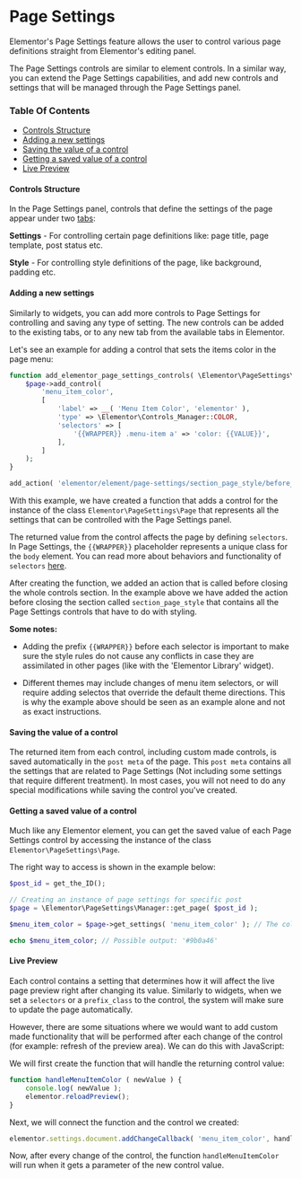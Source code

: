 # Page Settings

Elementor's Page Settings feature allows the user to control various page definitions straight from Elementor's editing panel.

The Page Settings controls are similar to element controls. In a similar way, you can extend the Page Settings capabilities, and add new controls and settings that will be managed through the Page Settings panel.

### Table Of Contents

* [Controls Structure](#controls-structure)
* [Adding a new settings](#adding-a-new-settings)
* [Saving the value of a control](#saving-the-value-of-a-control)
* [Getting a saved value of a control](#getting-a-saved-value-of-a-control)
* [Live Preview](#live-preview)

#### Controls Structure

In the Page Settings panel, controls that define the settings of the page appear under two [tabs](controls-and-the-editor.md#tabs):

**Settings**  - For controlling certain page definitions like: page title, page template, post status etc.

**Style** - For controlling style definitions of the page, like background, padding etc.

#### Adding a new settings

Similarly to widgets, you can add more controls to Page Settings for controlling and saving any type of setting. The new controls can be added to the existing tabs, or to any new tab from the available tabs in Elementor.

Let's see an example for adding a control that sets the items color in the page menu:

```php
function add_elementor_page_settings_controls( \Elementor\PageSettings\Page $page ) {
	$page->add_control(
		'menu_item_color',
		[
			'label' => __( 'Menu Item Color', 'elementor' ),
			'type' => \Elementor\Controls_Manager::COLOR,
			'selectors' => [
				'{{WRAPPER}} .menu-item a' => 'color: {{VALUE}}',
			],
		]
	);
}

add_action( 'elementor/element/page-settings/section_page_style/before_section_end', 'add_elementor_page_settings_controls' );
```

With this example, we have created a function that adds a control for the instance of the class `Elementor\PageSettings\Page` that represents all the settings that can be controlled with the Page Settings panel.

The returned value from the control affects the page by defining `selectors`. In Page Settings, the `{{WRAPPER}}` placeholder represents a unique class for the `body` element. You can read more about behaviors and functionality of `selectors` [here](controls-and-the-editor.md#adding-the-value-to-the-style-definitions-of-the-element).

After creating the function, we added an action that is called before closing the whole controls section. In the example above we have added the action before closing the section called `section_page_style` that contains all the Page Settings controls that have to do with styling.

**Some notes:**

* Adding the prefix `{{WRAPPER}}` before each selector is important to make sure the style rules do not cause any conflicts in case they are assimilated in other pages (like with the 'Elementor Library' widget).

* Different themes may include changes of menu item selectors, or will require adding selectos that override the default theme directions. This is why the example above should be seen as an example alone and not as exact instructions.

#### Saving the value of a control

The returned item from each control, including custom made controls, is saved automatically in the `post meta` of the page. This `post meta` contains all the settings that are related to Page Settings (Not including some settings that require different treatment). In most cases, you will not need to do any special modifications while saving the control you've created.

#### Getting a saved value of a control

Much like any Elementor element, you can get the saved value of each Page Settings control by accessing the instance of the class `Elementor\PageSettings\Page`. 

The right way to access is shown in the example below:

```php
$post_id = get_the_ID();

// Creating an instance of page settings for specific post
$page = \Elementor\PageSettings\Manager::get_page( $post_id ); 

$menu_item_color = $page->get_settings( 'menu_item_color' ); // The color we added before

echo $menu_item_color; // Possible output: '#9b0a46'
```

#### Live Preview

Each control contains a setting that determines how it will affect the live page preview right after changing its value. Similarly to widgets, when we set a `selectors` or a `prefix_class` to the control, the system will make sure to update the page automatically.

However, there are some situations where we would want to add custom made functionality that will be performed after each change of the control (for example: refresh of the preview area). We can do this with JavaScript:

We will first create the function that will handle the returning control value:

```javascript
function handleMenuItemColor ( newValue ) {
	console.log( newValue );
	elementor.reloadPreview();
}
```

Next, we will connect the function and the control we created:

```javascript
elementor.settings.document.addChangeCallback( 'menu_item_color', handleMenuItemColor );
```

Now, after every change of the control, the function `handleMenuItemColor` will run when it gets a parameter of the new control value.